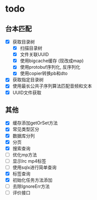 # todo

## 台本匹配
  - [x] 获取目录树
    - [x] 扫描目录树
    - [x] 文件关联UUID
    - [x] 使用bigcache缓存 (现改成map)
    - [x] 使用protobuf序列化, 反序列化
    - [x] 使用copier转换pb和dto
  - [x] 获取指定目录树
  - [x] 使用最长公共子序列算法匹配音频和文本
  - [x] UUID文件获取

## 其他
- [x] 缓存添加getOrSet方法
- [x] 常见类型区分
- [x] 数据库分列
- [x] 分页
- [x] 搜索查询
- [ ] 优化mp方法
- [ ] 显示lrc mp4标签
- [ ] 使用sqlx进行简单查询
- [x] 标签查询
- [x] 初始化任务方法添加
- [ ] 去除IgnoreErr方法
- [ ] 评价接口
